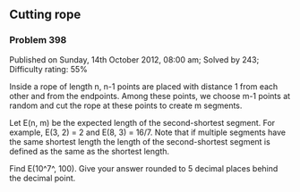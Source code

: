 Cutting rope
------------

### Problem 398

Published on Sunday, 14th October 2012, 08:00 am; Solved by 243;
Difficulty rating: 55%

Inside a rope of length n, n-1 points are placed with distance 1 from
each other and from the endpoints. Among these points, we choose m-1
points at random and cut the rope at these points to create m segments.

Let E(n, m) be the expected length of the second-shortest segment. For
example, E(3, 2) = 2 and E(8, 3) = 16/7. Note that if multiple segments
have the same shortest length the length of the second-shortest segment
is defined as the same as the shortest length.

Find E(10^7^, 100). Give your answer rounded to 5 decimal places behind
the decimal point.

